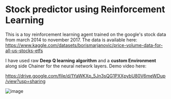# Stock predictor using Reinforcement Learning

This is a toy reinforcement learning agent trained on the google's stock data from march 2014 to november 2017. The data is available here:
https://www.kaggle.com/datasets/borismarjanovic/price-volume-data-for-all-us-stocks-etfs

I have used raw **Deep Q learning algorithm** and a **custom Environment** along side Chainer for the neural network layers.
Demo video here:

https://drive.google.com/file/d/1YaWKXp_5Jn3sQG1PXXpybU80V6meWDup/view?usp=sharing

![image](https://github.com/avneets2103/RL-stock-predictor/assets/93909103/126d9abf-f7ae-42d9-84eb-bde9dafcae77)
